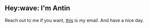 <h2>Hey:wave: I'm Antin</h2>
<p> Reach out to me if you want, <a href="mailto:isakantin@live.se">this</a> is my email. And have a nice day.


